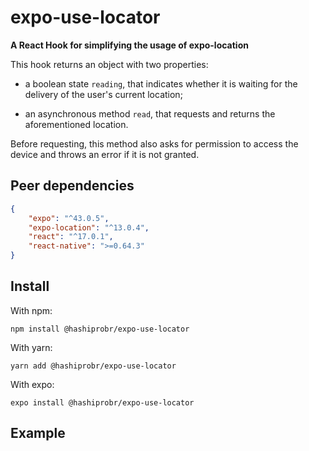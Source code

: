 expo-use-locator
================

**A React Hook for simplifying the usage of expo-location**

This hook returns an object with two properties:

* a boolean state `reading`, that indicates whether it is waiting for the
  delivery of the user's current location;

* an asynchronous method `read`, that requests and returns the aforementioned
  location.

Before requesting, this method also asks for permission to access the device and
throws an error if it is not granted.


Peer dependencies
-----------------

``` json
{
    "expo": "^43.0.5",
    "expo-location": "^13.0.4",
    "react": "^17.0.1",
    "react-native": ">=0.64.3"
}
```


Install
-------

With npm:

```
npm install @hashiprobr/expo-use-locator
```

With yarn:

```
yarn add @hashiprobr/expo-use-locator
```

With expo:

```
expo install @hashiprobr/expo-use-locator
```


Example
-------

``` js
```
